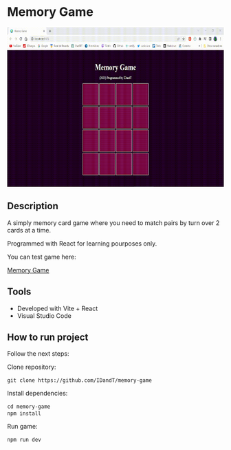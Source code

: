 # Memory Game

<p align="center">
<img  src="media/gameplay.gif" width="700" height="371"/>
</p>

## Description

A simply memory card game where you need to match pairs by turn over 2 cards at a time.

Programmed with React for learning pourposes only.

You can test game here:

[Memory Game](https://lambent-meringue-441696.netlify.app/)

## Tools

- Developed with Vite + React
- Visual Studio Code

## How to run project

Follow the next steps:

Clone repository:

    git clone https://github.com/IDandT/memory-game

Install dependencies:

    cd memory-game
    npm install

Run game:

    npm run dev
